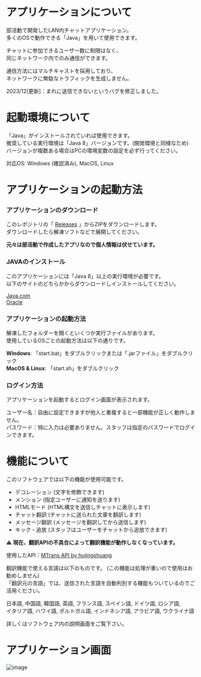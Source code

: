 # アプリケーションについて
部活動で開発したLAN内チャットアプリケーション。    
多くのOSで動作できる「Java」を用いて使用できます。  

チャットに参加できるユーザー数に制限はなく、  
同じネットワーク内でのみ通信ができます。  

通信方法にはマルチキャストを採用しており、  
ネットワークに無駄なトラフィックを生成しません。   

2023/12[更新]：まれに送信できないというバグを修正しました。

# 起動環境について
「Java」がインストールされていれば使用できます。  
推奨している実行環境は「Java 8」バージョンです。(開発環境と同様なため)  
バージョンが複数ある場合はPCの環境変数の設定を必ず行ってください。  

対応OS: Windows (確認済み), MacOS, Linux
# アプリケーションの起動方法
### アプリケーションのダウンロード
このレポジトリの「 [Releases](https://github.com/KIKU-CORD/Greeting/releases/tag/Greeting) 」からZIPをダウンロードします。  
ダウンロードしたら解凍ソフトなどで展開してください。  

**元々は部活動で作成したアプリなので個人情報は伏せています。**  
### JAVAのインストール
このアプリケーションには「Java 8」以上の実行環境が必要です。  
以下のサイトのどちらかからダウンロードしインストールしてください。  
  
[Java.com](https://www.java.com/en/download/)  
[Oracle](https://www.oracle.com/jp/java/technologies/downloads/#java8)  
### アプリケーションの起動方法
解凍したフォルダーを開くといくつか実行ファイルがあります。  
使用しているOSごとの起動方法は以下の通りです。  
  
**Windows**: 「start.bat」をダブルクリックまたは「.jarファイル」をダブルクリック  
**MacOS & Linux**: 「start.sh」をダブルクリック  
### ログイン方法
アプリケーションを起動するとログイン画面が表示されます。  

ユーザー名：自由に設定できますが他人と重複すると一部機能が正しく動作しません。  
パスワード：特に入力は必要ありません。スタッフは指定のパスワードでログインできます。  
# 機能について
このソフトウェアでは以下の機能が使用可能です。

- デコレーション (文字を修飾できます)
- メンション (指定ユーザーに通知を送ります)
- HTMLモード (HTML構文を送信しチャットに表示します)
- チャット翻訳 (チャットに送られた文章を翻訳します)
- メッセージ翻訳 (メッセージを翻訳してから送信します)
- キック・追放 (スタッフはユーザーをチャットから追放できます)

**⚠ 現在、翻訳APIの不具合によって翻訳機能が動作しなくなっています。**   

使用したAPI：[MTrans API by hujingshuang](https://github.com/hujingshuang/MTrans)  
  
翻訳機能で使える言語は以下のものです。 (この機能は処理が重いので使用はお勧めしません)  
「翻訳元の言語」では、送信された言語を自動判別する機能もついているのでご活用ください。  

日本語, 中国語, 韓国語, 英語, フランス語, スペイン語, ドイツ語, ロシア語,  
イタリア語, ハワイ語, ポルトガル語, インドネシア語, アラビア語, ウクライナ語

詳しくはソフトウェア内の説明画面をご覧下さい。
# アプリケーション画面
![image](https://user-images.githubusercontent.com/109849033/180603413-d9260584-eb67-436d-a648-d3eca091d1da.png)


